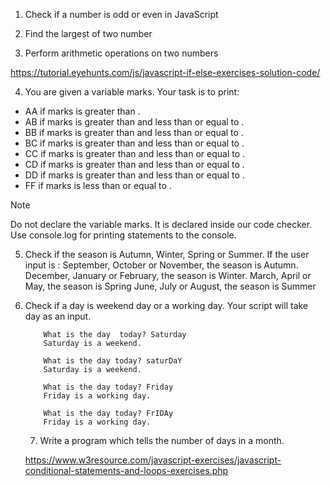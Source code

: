 1. Check if a number is odd or even in JavaScript

2. Find the largest of two number

3. Perform arithmetic operations on two numbers

https://tutorial.eyehunts.com/js/javascript-if-else-exercises-solution-code/

4. You are given a variable marks. Your task is to print:

- AA if marks is greater than .
- AB if marks is greater than and less than or equal to .
- BB if marks is greater than and less than or equal to .
- BC if marks is greater than and less than or equal to .
- CC if marks is greater than and less than or equal to .
- CD if marks is greater than and less than or equal to .
- DD if marks is greater than and less than or equal to .
- FF if marks is less than or equal to .

Note

Do not declare the variable marks. It is declared inside our code checker.
Use console.log for printing statements to the console.

5. Check if the season is Autumn, Winter, Spring or Summer. If the user input is :
   September, October or November, the season is Autumn.
   December, January or February, the season is Winter.
   March, April or May, the season is Spring
   June, July or August, the season is Summer

6. Check if a day is weekend day or a working day. Your script will take day as an input.

   ```
       What is the day  today? Saturday
       Saturday is a weekend.

       What is the day today? saturDaY
       Saturday is a weekend.

       What is the day today? Friday
       Friday is a working day.

       What is the day today? FrIDAy
       Friday is a working day.
   ```

   7. Write a program which tells the number of days in a month.

   https://www.w3resource.com/javascript-exercises/javascript-conditional-statements-and-loops-exercises.php
